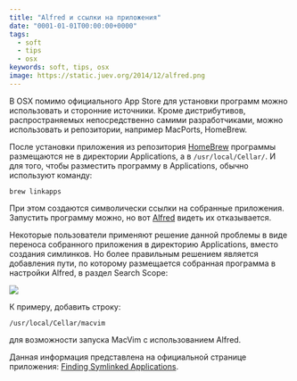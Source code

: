 ```yaml
---
title: "Alfred и ссылки на приложения"
date: "0001-01-01T00:00:00+0000"
tags:
  - soft
  - tips
  - osx
keywords: soft, tips, osx
image: https://static.juev.org/2014/12/alfred.png
---
```

В OSX помимо официального App Store для установки программ можно использовать и сторонние источники. Кроме дистрибутивов, распространяемых непосредственно самими разработчиками, можно использовать и репозитории, например MacPorts, HomeBrew.

После установки приложения из репозитория [HomeBrew](http://brew.sh/) программы размещаются не в директории Applications, а в `/usr/local/Cellar/`. И для того, чтобы разместить программу в Applications, обычно используют команду:

	brew linkapps

При этом создаются символически ссылки на собранные приложения. Запустить программу можно, но вот [Alfred](http://www.alfredapp.com/) видеть их отказывается.

Некоторые пользователи применяют решение данной проблемы в виде переноса собранного приложения в директорию Applications, вместо создания симлинков. Но более правильным решением является добавления пути, по которому размещается собранная программа в настройки Alfred, в раздел Search Scope:

![](https://static.juev.org/2014/12/alfred-1.png)

 К примеру, добавить строку:

	/usr/local/Cellar/macvim

для возможности запуска MacVim с использованием Alfred.

Данная информация представлена на официальной странице приложения: [Finding Symlinked Applications](http://support.alfredapp.com/kb:symlinked-apps).
